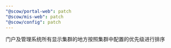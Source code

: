 ```yaml
---
"@scow/portal-web": patch
"@scow/mis-web": patch
"@scow/config": patch
---
```


门户及管理系统所有显示集群的地方按照集群中配置的优先级进行排序
